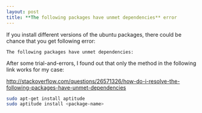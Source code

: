 ```yaml
---
layout: post
title: **The following packages have unmet dependencies** error
---
```


If you install different versions of the ubuntu packages, there could be chance that you get following error:

```
The following packages have unmet dependencies:
```

After some trial-and-errors, I found out that only the method in the following link works for my case: 

http://stackoverflow.com/questions/26571326/how-do-i-resolve-the-following-packages-have-unmet-dependencies


```bash
sudo apt-get install aptitude
sudo aptitude install <package-name>
```
